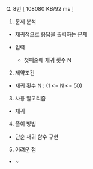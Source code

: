 Q. 8번 [ 108080 KB/92 ms ]

1. 문제 분석
- 재귀적으로 응답을 출력하는 문제

- 입력
  - 첫째줄에 재귀 횟수 N

2. 제약조건
- 재귀 횟수 N : (1 <= N <= 50)

3. 사용 알고리즘
- 재귀

4. 풀이 방법
- 단순 재귀 함수 구현

5. 어려운 점
- ~